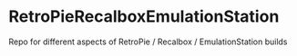 # RetroPieRecalboxEmulationStation
Repo for different aspects of RetroPie / Recalbox / EmulationStation builds

